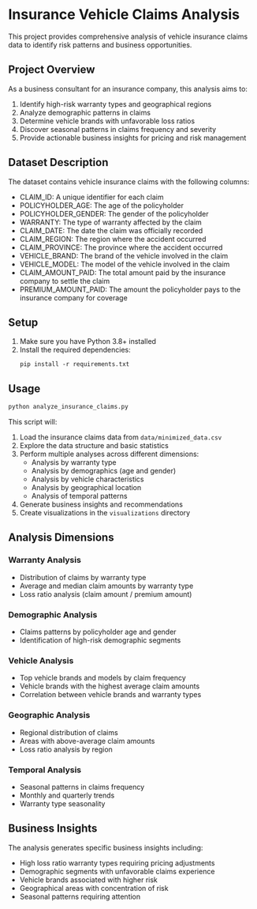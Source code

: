 # Insurance Vehicle Claims Analysis

This project provides comprehensive analysis of vehicle insurance claims data to identify risk patterns and business opportunities.

## Project Overview

As a business consultant for an insurance company, this analysis aims to:

1. Identify high-risk warranty types and geographical regions
2. Analyze demographic patterns in claims
3. Determine vehicle brands with unfavorable loss ratios
4. Discover seasonal patterns in claims frequency and severity
5. Provide actionable business insights for pricing and risk management

## Dataset Description

The dataset contains vehicle insurance claims with the following columns:

-   CLAIM_ID: A unique identifier for each claim
-   POLICYHOLDER_AGE: The age of the policyholder
-   POLICYHOLDER_GENDER: The gender of the policyholder
-   WARRANTY: The type of warranty affected by the claim
-   CLAIM_DATE: The date the claim was officially recorded
-   CLAIM_REGION: The region where the accident occurred
-   CLAIM_PROVINCE: The province where the accident occurred
-   VEHICLE_BRAND: The brand of the vehicle involved in the claim
-   VEHICLE_MODEL: The model of the vehicle involved in the claim
-   CLAIM_AMOUNT_PAID: The total amount paid by the insurance company to settle the claim
-   PREMIUM_AMOUNT_PAID: The amount the policyholder pays to the insurance company for coverage

## Setup

1. Make sure you have Python 3.8+ installed
2. Install the required dependencies:
    ```
    pip install -r requirements.txt
    ```

## Usage

```bash
python analyze_insurance_claims.py
```

This script will:

1. Load the insurance claims data from `data/minimized_data.csv`
2. Explore the data structure and basic statistics
3. Perform multiple analyses across different dimensions:
    - Analysis by warranty type
    - Analysis by demographics (age and gender)
    - Analysis by vehicle characteristics
    - Analysis by geographical location
    - Analysis of temporal patterns
4. Generate business insights and recommendations
5. Create visualizations in the `visualizations` directory

## Analysis Dimensions

### Warranty Analysis

-   Distribution of claims by warranty type
-   Average and median claim amounts by warranty type
-   Loss ratio analysis (claim amount / premium amount)

### Demographic Analysis

-   Claims patterns by policyholder age and gender
-   Identification of high-risk demographic segments

### Vehicle Analysis

-   Top vehicle brands and models by claim frequency
-   Vehicle brands with the highest average claim amounts
-   Correlation between vehicle brands and warranty types

### Geographic Analysis

-   Regional distribution of claims
-   Areas with above-average claim amounts
-   Loss ratio analysis by region

### Temporal Analysis

-   Seasonal patterns in claims frequency
-   Monthly and quarterly trends
-   Warranty type seasonality

## Business Insights

The analysis generates specific business insights including:

-   High loss ratio warranty types requiring pricing adjustments
-   Demographic segments with unfavorable claims experience
-   Vehicle brands associated with higher risk
-   Geographical areas with concentration of risk
-   Seasonal patterns requiring attention
